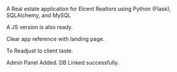 A Real estate application for Elcent Realtors using Python (Flask), SQLAlchemy, and MySQL

A JS version is also ready.

Clear app reference with landing page. 

To Readjust to client taste.

Admin Panel Added. DB Linked successfully. 

